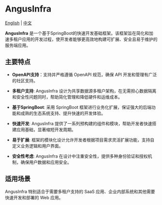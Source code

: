 # AngusInfra

[English](README.md) | [中文](README_zh.md)

**AngusInfra** 是一个基于SpringBoot的快速开发基础框架。该框架旨在简化和加速多租户应用的开发过程，使开发者能够更高效地构建可扩展、安全且易于维护的服务端应用。

## 主要特点

- **OpenAPI支持**：支持并严格遵循 OpenAPI 规范，确保 API 开发和管理有广泛的社区支持。

- **多租户支持**: AngusInfra 设计为共享数据源多租户架构，在无需担心数据隔离和安全性问题同时，帮助简化管理和降低硬件和运维成本。

- **基于SpringBoot**: 采用 SpringBoot 框架进行业务化扩展，保证强大的后端功能和成熟的生态系统支持、提升快速的开发体验。

- **快速开发**: AngusInfra 提供了一系列预构建的组件和模块，帮助开发者快速搭建应用基础，显著缩短开发周期。

- **易于扩展**: 框架的模块化设计允许开发者根据项目需求灵活扩展功能，支持自定义业务逻辑和用户界面。

- **安全性考虑**: AngusInfra 在设计中注重安全性，提供多种身份验证和授权机制，确保用户数据和应用安全。

## 适用场景

AngusInfra 特别适合于需要多租户支持的 SaaS 应用、企业内部系统和其他需要快速开发和部署的 Web 应用。
